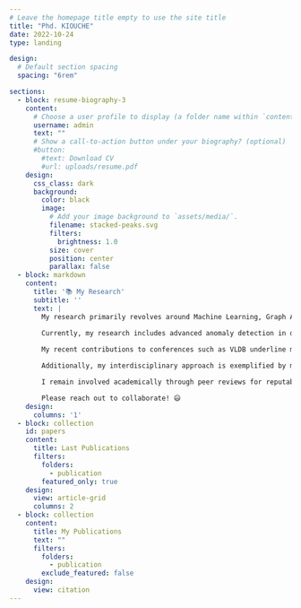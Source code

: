```yaml
---
# Leave the homepage title empty to use the site title
title: "Phd. KIOUCHE"
date: 2022-10-24
type: landing

design:
  # Default section spacing
  spacing: "6rem"

sections:
  - block: resume-biography-3
    content:
      # Choose a user profile to display (a folder name within `content/authors/`)
      username: admin
      text: ""
      # Show a call-to-action button under your biography? (optional)
      #button:
        #text: Download CV
        #url: uploads/resume.pdf
    design:
      css_class: dark
      background:
        color: black
        image:
          # Add your image background to `assets/media/`.
          filename: stacked-peaks.svg
          filters:
            brightness: 1.0
          size: cover
          position: center
          parallax: false
  - block: markdown
    content:
      title: '📚 My Research'
      subtitle: ''
      text: |
        My research primarily revolves around Machine Learning, Graph Analytics, and Pattern Recognition, with a strong emphasis on optimization and data-driven solutions. My Ph.D. thesis, completed at LIRIS, Université Claude Bernard Lyon 1, explored efficient algorithms for graph matching and large-scale data management, solving critical scalability and performance issues.

        Currently, my research includes advanced anomaly detection in dynamic graphs and deep learning techniques for graph-based data, enhancing the robustness of cybersecurity systems against advanced persistent threats.
        
        My recent contributions to conferences such as VLDB underline my commitment to graph sparsification techniques for efficient graph compression, maintaining neighborhood structures to facilitate effective graph analysis in databases.

        Additionally, my interdisciplinary approach is exemplified by my contribution to computational geometry and archaeological studies, including the analysis of ancient mega-structures through geometric graph matching techniques, as highlighted in my publication in PLOS ONE. I actively engage with optimization problems, developing hybrid multi-objective algorithms published in high-ranked journals such as Pattern Recognition Letters and Engineering Applications of Artificial Intelligence.

        I remain involved academically through peer reviews for reputable journals, mentoring master's students in Data Science and AI, and delivering specialized courses on graph neural networks and operational research.

        Please reach out to collaborate! 😃
    design:
      columns: '1'
  - block: collection
    id: papers
    content:
      title: Last Publications
      filters:
        folders:
          - publication
        featured_only: true
    design:
      view: article-grid
      columns: 2
  - block: collection
    content:
      title: My Publications
      text: ""
      filters:
        folders:
          - publication
        exclude_featured: false
    design:
      view: citation
---
```

